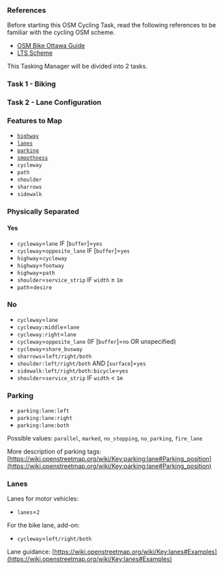 ### References

Before starting this OSM Cycling Task, read the following references to be familiar with the cycling OSM scheme.

- [OSM Bike Ottawa Guide](https://github.com/osmottawa/OSM-Bike-Ottawa-Tagging-Guide)
- [LTS Scheme](https://docs.google.com/document/d/1GUjh7mXMvU8DuqyOxof6IMYdlEgGU5Y0-oyUhw3TlHE)

This Tasking Manager will be divided into 2 tasks.

### Task 1 - Biking

### Task 2 - Lane Configuration

### Features to Map

- [`highway`](https://github.com/osmottawa/OSM-Bike-Ottawa-Tagging-Guide#highway)
- [`lanes`](https://github.com/osmottawa/OSM-Bike-Ottawa-Tagging-Guide#lane-configuration)
- [`parking`](https://github.com/osmottawa/OSM-Bike-Ottawa-Tagging-Guide#parking)
- [`smoothness`](https://github.com/osmottawa/OSM-Bike-Ottawa-Tagging-Guide#smoothness)
- `cycleway`
- `path`
- `shoulder`
- `sharrows`
- `sidewalk`

### Physically Separated

#### Yes

- `cycleway`=`lane` IF [`buffer`]=`yes`
- `cycleway`=`opposite_lane` IF [`buffer`]=`yes`
- `highway`=`cycleway`
- `highway`=`footway`
- `highway`=`path`
- `shoulder`=`service_strip` IF `width` ≥ `1m`
- `path`=`desire`

### No

- `cycleway`=`lane`
- `cycleway:middle`=`lane`
- `cycleway:right`=`lane`
- `cycleway`=`opposite_lane` (IF [`buffer`]=`no` OR unspecified)
- `cycleway`=`share_busway`
- `sharrows`=`left/right/both`
- `shoulder:left/right/both` AND [`surface`]=`yes`
- `sidewalk:left/right/both:bicycle`=`yes`
- `shoulder`=`service_strip` IF `width` < `1m`

### Parking

- `parking:lane:left`
- `parking:lane:right`
- `parking:lane:both`

Possible values: `parallel`, `marked`, `no_stopping`, `no_parking`, `fire_lane`

More description of parking tags: [https://wiki.openstreetmap.org/wiki/Key:parking:lane#Parking_position](https://wiki.openstreetmap.org/wiki/Key:parking:lane#Parking_position)

### Lanes

Lanes for motor vehicles:

- `lanes`=`2`

For the bike lane, add-on:

- `cycleway`=`left/right/both`

Lane guidance: [https://wiki.openstreetmap.org/wiki/Key:lanes#Examples](https://wiki.openstreetmap.org/wiki/Key:lanes#Examples)